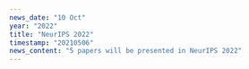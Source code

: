 ```yaml
---
news_date: "10 Oct"
year: "2022"
title: "NeurIPS 2022"
timestamp: "20210506"
news_content: "5 papers will be presented in NeurIPS 2022"
---
```


